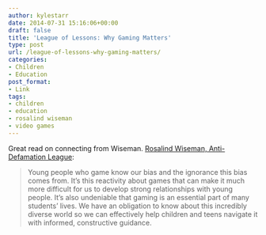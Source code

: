 ```yaml
---
author: kylestarr
date: 2014-07-31 15:16:06+00:00
draft: false
title: 'League of Lessons: Why Gaming Matters'
type: post
url: /league-of-lessons-why-gaming-matters/
categories:
- Children
- Education
post_format:
- Link
tags:
- children
- education
- rosalind wiseman
- video games
---
```


Great read on connecting from Wiseman.
[Rosalind Wiseman, Anti-Defamation League](http://www.adl.org/education-outreach/curriculum-resources/c/league-of-lessons-why-gaming.html):


<blockquote>Young people who game know our bias and the ignorance this bias comes from. It’s this reactivity about games that can make it much more difficult for us to develop strong relationships with young people. It’s also undeniable that gaming is an essential part of many students’ lives. We have an obligation to know about this incredibly diverse world so we can effectively help children and teens navigate it with informed, constructive guidance.</blockquote>
